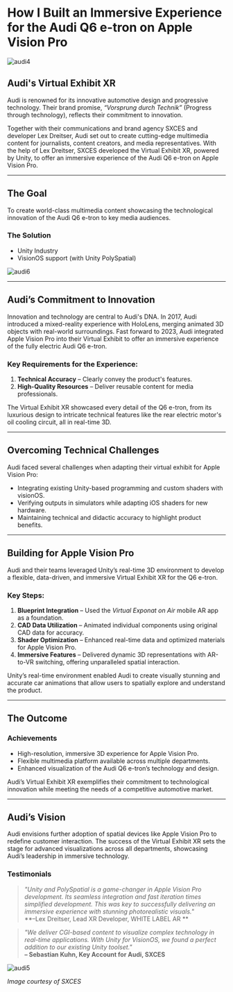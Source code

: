 # How I Built an Immersive Experience for the Audi Q6 e-tron on Apple Vision Pro  
![audi4](https://github.com/user-attachments/assets/cb90afa4-ba1c-40cd-aca9-6c171c92d9d9)

## Audi's Virtual Exhibit XR  
Audi is renowned for its innovative automotive design and progressive technology. Their brand promise, *“Vorsprung durch Technik”* (Progress through technology), reflects their commitment to innovation.  

Together with their communications and brand agency SXCES and developer Lex Dreitser, Audi set out to create cutting-edge multimedia content for journalists, content creators, and media representatives. With the help of Lex Dreitser, SXCES developed the Virtual Exhibit XR, powered by Unity, to offer an immersive experience of the Audi Q6 e-tron on Apple Vision Pro.  

---

## **The Goal**  
To create world-class multimedia content showcasing the technological innovation of the Audi Q6 e-tron to key media audiences.  

### **The Solution**  
- Unity Industry  
- VisionOS support (with Unity PolySpatial)  

![audi6](https://github.com/user-attachments/assets/f483bb71-b32f-4176-bee7-724487d78a57)

---

## Audi’s Commitment to Innovation  
Innovation and technology are central to Audi's DNA. In 2017, Audi introduced a mixed-reality experience with HoloLens, merging animated 3D objects with real-world surroundings. Fast forward to 2023, Audi integrated Apple Vision Pro into their Virtual Exhibit to offer an immersive experience of the fully electric Audi Q6 e-tron.  

### Key Requirements for the Experience:  
1. **Technical Accuracy** – Clearly convey the product's features.  
2. **High-Quality Resources** – Deliver reusable content for media professionals.  

The Virtual Exhibit XR showcased every detail of the Q6 e-tron, from its luxurious design to intricate technical features like the rear electric motor's oil cooling circuit, all in real-time 3D.

---

## **Overcoming Technical Challenges**  

Audi faced several challenges when adapting their virtual exhibit for Apple Vision Pro:  

- Integrating existing Unity-based programming and custom shaders with visionOS.  
- Verifying outputs in simulators while adapting iOS shaders for new hardware.  
- Maintaining technical and didactic accuracy to highlight product benefits.  

---

## **Building for Apple Vision Pro**  

Audi and their teams leveraged Unity’s real-time 3D environment to develop a flexible, data-driven, and immersive Virtual Exhibit XR for the Q6 e-tron.  

### **Key Steps:**  
1. **Blueprint Integration** – Used the *Virtual Exponat on Air* mobile AR app as a foundation.  
2. **CAD Data Utilization** – Animated individual components using original CAD data for accuracy.  
3. **Shader Optimization** – Enhanced real-time data and optimized materials for Apple Vision Pro.  
4. **Immersive Features** – Delivered dynamic 3D representations with AR-to-VR switching, offering unparalleled spatial interaction.  

Unity’s real-time environment enabled Audi to create visually stunning and accurate car animations that allow users to spatially explore and understand the product.

---

## **The Outcome**  

### **Achievements**  
- High-resolution, immersive 3D experience for Apple Vision Pro.  
- Flexible multimedia platform available across multiple departments.  
- Enhanced visualization of the Audi Q6 e-tron’s technology and design.  

Audi’s Virtual Exhibit XR exemplifies their commitment to technological innovation while meeting the needs of a competitive automotive market.  

---

## **Audi’s Vision**  

Audi envisions further adoption of spatial devices like Apple Vision Pro to redefine customer interaction. The success of the Virtual Exhibit XR sets the stage for advanced visualizations across all departments, showcasing Audi’s leadership in immersive technology.

### **Testimonials**  
> *"Unity and PolySpatial is a game-changer in Apple Vision Pro development. Its seamless integration and fast iteration times simplified development. This was key to successfully delivering an immersive experience with stunning photorealistic visuals."*  
> **–Lex Dreitser, Lead XR Developer, WHITE LABEL AR **  

> *"We deliver CGI-based content to visualize complex technology in real-time applications. With Unity for VisionOS, we found a perfect addition to our existing Unity toolset."*  
> **– Sebastian Kuhn, Key Account for Audi, SXCES**  

![audi5](https://github.com/user-attachments/assets/91e6767e-ab61-4c2c-9774-534d181ccb50)

*Image courtesy of SXCES*  
